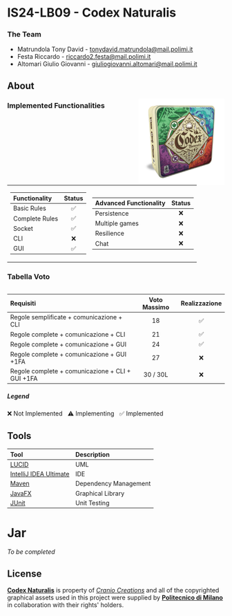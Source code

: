 # IS24-LB09 - Codex Naturalis


### The Team

* Matrundola Tony David - tonydavid.matrundola@mail.polimi.it
* Festa Riccardo - riccardo2.festa@mail.polimi.it
* Altomari Giulio Giovanni - giuliogiovanni.altomari@mail.polimi.it

## About

<img src="Github/Codex.png" width=200px height=200px align="right"/>


### Implemented Functionalities
<table>
<tr><td>

| Functionality     |  Status    |
|:------------------|:----------:|
| Basic Rules       | :white_check_mark:  |
| Complete Rules    | :white_check_mark:  |
| Socket            | :white_check_mark:  |
| CLI               | :x:  |
| GUI               | :white_check_mark:  |

</td><td>

| Advanced Functionality  |   Status   |
|:------------------------|:----------:|
| Persistence             | :x:  |
| Multiple games          | :x:  |
| Resilience              | :x:  |
| Chat                    | :x:  |

</td></tr>
</table>


### Tabella Voto
<table>


| Requisiti                                       |Voto Massimo|Realizzazione|
|:------------------------------------------------|:----------:|:-----------:|
| Regole semplificate + comunicazione + CLI       |     18     |  :white_check_mark:  |
| Regole complete + comunicazione + CLI           |     21     |  :white_check_mark:  |
| Regole complete + comunicazione + GUI           |     24     |  :white_check_mark:  |
| Regole complete + comunicazione + GUI +1FA      |     27     |  :x:  |
| Regole complete + comunicazione + CLI + GUI +1FA| 30 / 30L   |  :x:  |


  
</table>



##### Legend
:x: Not Implemented &nbsp;&nbsp;:warning: Implementing &nbsp;&nbsp;:white_check_mark: Implemented

## Tools
| Tool                                                     | Description           |
|:---------------------------------------------------------|:----------------------|
| [LUCID](https://lucid.app)                               | UML                   |
| [IntelliJ IDEA Ultimate](https://www.jetbrains.com/idea) | IDE                   |
| [Maven](https://maven.apache.org)                        | Dependency Management |
| [JavaFX](https://openjfx.io)                             | Graphical Library     |
| [JUnit](https://junit.org/junit5)                        | Unit Testing          |


# Jar

_To be completed_





## License
[**Codex Naturalis**](https://www.craniocreations.it/prodotto/codex-naturalis) is property of [_Cranio Creations_] and all of the copyrighted graphical assets used in this project were supplied by [**Politecnico di Milano**] in collaboration with their rights' holders.

[_Cranio Creations_]: https://www.craniocreations.it/
[**Politecnico di Milano**]: https://www.polimi.it/
